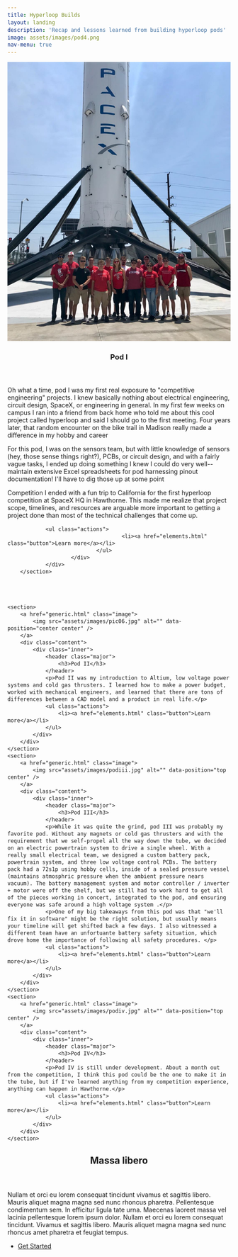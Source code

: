 ```yaml
---
title: Hyperloop Builds
layout: landing
description: 'Recap and lessons learned from building hyperloop pods'
image: assets/images/pod4.png
nav-menu: true
---
```


<!-- Main -->
<div id="main">

<!-- One -->
<section id="one">
</section>

<!-- Two -->
<section id="two" class="spotlights">
	       <section>
                <a href="generic.html" class="image">
                        <img src="assets/images/rocket.jpg" alt="" data-position="top center" />
                </a>
                <div class="content">
                        <div class="inner">
                                <header class="major">
                                        <h3>Pod I</h3>
                                </header>
                                  <p>Oh what a time, pod I was my first real exposure to "competitive engineering" projects. I knew basically nothing about electrical engineering, circuit design, SpaceX, or engineering in general. In my first few weeks on campus I ran into a friend from back home who told me about this cool project called hyperloop and said I should go to the first meeting. Four years later, that random encounter on the bike trail in Madison really made a difference in my hobby and career</p>
                <p> For this pod, I was on the sensors team, but with little knowledge of sensors (hey, those sense things right?), PCBs, or circuit design, and with a fairly vague tasks, I ended up doing something I knew I could do very well-- maintain extensive Excel spreadsheets for pod harnessing pinout documentation! I'll have to dig those up at some point</p>
                <p>Competition I ended with a fun trip to California for the first hyperloop competition at SpaceX HQ in Hawthorne. This made me realize that project scope, timelines, and resources are arguable more important to getting a project done than most of the technical challenges that come up.</p>
				
				<ul class="actions">
                                        <li><a href="elements.html" class="button">Learn more</a></li>
                                </ul>
                        </div>
                </div>
        </section>

	
	
	
	<section>
		<a href="generic.html" class="image">
			<img src="assets/images/pic06.jpg" alt="" data-position="center center" />
		</a>
		<div class="content">
			<div class="inner">
				<header class="major">
					<h3>Pod II</h3>
				</header>
				<p>Pod II was my introduction to Altium, low voltage power systems and cold gas thrusters. I learned how to make a power budget, worked with mechanical engineers, and learned that there are tons of differences between a CAD model and a product in real life.</p>
				<ul class="actions">
					<li><a href="elements.html" class="button">Learn more</a></li>
				</ul>
			</div>
		</div>
	</section>
	<section>
		<a href="generic.html" class="image">
			<img src="assets/images/podiii.jpg" alt="" data-position="top center" />
		</a>
		<div class="content">
			<div class="inner">
				<header class="major">
					<h3>Pod III</h3>
				</header>
				<p>While it was quite the grind, pod III was probably my favorite pod. Without any magnets or cold gas thrusters and with the requirement that we self-propel all the way down the tube, we decided on an electric powertrain system to drive a single wheel. With a really small electrical team, we designed a custom battery pack, powertrain system, and three low voltage control PCBs. The battery pack had a 72s1p using hobby cells, inside of a sealed pressure vessel (maintains atmosphric pressure when the ambient pressure nears vacuum). The battery management system and motor controller / inverter + motor were off the shelf, but we still had to work hard to get all of the pieces working in concert, integrated to the pod, and ensuring everyone was safe around a high voltage system .</p>
				<p>One of my big takeaways from this pod was that "we'll fix it in software" might be the right solution, but usually means your timeline will get shifted back a few days. I also witnessed a different team have an unfortuante battery safety situation, which drove home the importance of following all safety procedures. </p>
				<ul class="actions">
					<li><a href="elements.html" class="button">Learn more</a></li>
				</ul>
			</div>
		</div>
	</section>
	<section>
		<a href="generic.html" class="image">
			<img src="assets/images/podiv.jpg" alt="" data-position="top center" />
		</a>
		<div class="content">
			<div class="inner">
				<header class="major">
					<h3>Pod IV</h3>
				</header>
				<p>Pod IV is still under development. About a month out from the competition, I think this pod could be the one to make it in the tube, but if I've learned anything from my competition experience, anything can happen in Hawthorne.</p>
				<ul class="actions">
					<li><a href="elements.html" class="button">Learn more</a></li>
				</ul>
			</div>
		</div>
	</section>
</section>

<!-- Three -->
<section id="three">
	<div class="inner">
		<header class="major">
			<h2>Massa libero</h2>
		</header>
		<p>Nullam et orci eu lorem consequat tincidunt vivamus et sagittis libero. Mauris aliquet magna magna sed nunc rhoncus pharetra. Pellentesque condimentum sem. In efficitur ligula tate urna. Maecenas laoreet massa vel lacinia pellentesque lorem ipsum dolor. Nullam et orci eu lorem consequat tincidunt. Vivamus et sagittis libero. Mauris aliquet magna magna sed nunc rhoncus amet pharetra et feugiat tempus.</p>
		<ul class="actions">
			<li><a href="generic.html" class="button next">Get Started</a></li>
		</ul>
	</div>
</section>

</div>



